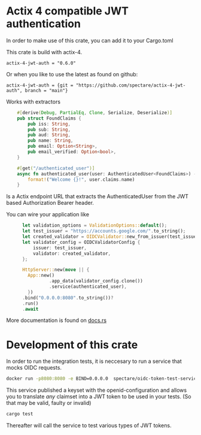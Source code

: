 # Actix 4 compatible JWT authentication

In order to make use of this crate, you can add it to your Cargo.toml

This crate is build with actix-4.

```
actix-4-jwt-auth = "0.6.0"
```

Or when you like to use the latest as found on github:

```
actix-4-jwt-auth = {git = "https://github.com/spectare/actix-4-jwt-auth", branch = "main"}
```

Works with extractors

```rust
    #[derive(Debug, PartialEq, Clone, Serialize, Deserialize)]
    pub struct FoundClaims {
        pub iss: String,
        pub sub: String,
        pub aud: String,
        pub name: String,
        pub email: Option<String>,
        pub email_verified: Option<bool>,
    }

    #[get("/authenticated_user")]
    async fn authenticated_user(user: AuthenticatedUser<FoundClaims>) -> String {
        format!("Welcome {}!", user.claims.name)
    }
```

Is a Actix endpoint URL that extracts the AuthenticatedUser from the JWT based Authorization Bearer header.

You can wire your application like

```rust
      let validation_options = ValidationOptions::default();
      let test_issuer = "https://accounts.google.com/".to_string();
      let created_validator = OIDCValidator::new_from_issuer(test_issuer.clone(), validation_options).await.unwrap();
      let validator_config = OIDCValidatorConfig {
          issuer: test_issuer,
          validator: created_validator,
      };

      HttpServer::new(move || {
        App::new()
                .app_data(validator_config.clone())
                .service(authenticated_user),
        })
      .bind("0.0.0.0:8080".to_string())?
      .run()
      .await
```

More documentation is found on [docs.rs](https://docs.rs/actix-4-jwt-auth/0.6.0/actix_4_jwt_auth/)

# Development of this crate

In order to run the integration tests, it is neccesary to run a service that mocks OIDC requests.

```sh
docker run -p8080:8080 -e BIND=0.0.0.0  spectare/oidc-token-test-service:latest
```

This service published a keyset with the openid-configuration and allows you to translate _any_ claimset
into a JWT token to be used in your tests. (So that may be valid, faulty or invalid)

```sh
cargo test
```

Thereafter will call the service to test various types of JWT tokens.
